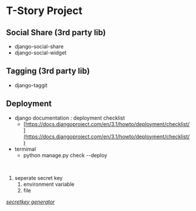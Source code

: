 # T-Story Project

## Social Share (3rd party lib)

- django-social-share
- django-social-widget

## Tagging (3rd party lib)

- django-taggit

## Deployment

- django documentation : deployment checklist
    - [https://docs.djangoproject.com/en/3.1/howto/deployment/checklist/](https://docs.djangoproject.com/en/3.1/howto/deployment/checklist/)
- termimal
    - python manage.py check --deploy

<br>

1. seperate secret key
    1. environment variable
    2. file

*[secretkey generator](https://miniwebtool.com/django-secret-key-generator/)*

